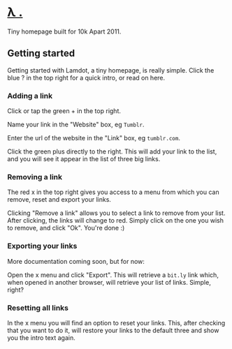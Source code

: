 # [λ .](http://phuu.github.com/10k)

Tiny homepage built for 10k Apart 2011.

## Getting started

Getting started with Lamdot, a tiny homepage, is really simple. Click the blue ? in the top right for a quick intro, or read on here.

### Adding a link

Click or tap the green + in the top right.

Name your link in the "Website" box, eg `Tumblr`.

Enter the url of the website in the "Link" box, eg `tumblr.com`.

Click the green plus directly to the right. This will add your link to the list, and you will see it appear in the list of three big links.

### Removing a link

The red x in the top right gives you access to a menu from which you can remove, reset and export your links.

Clicking "Remove a link" allows you to select a link to remove from your list. After clicking, the links will change to red. Simply click on the one you wish to remove, and click "Ok". You're done :)

### Exporting your links

More documentation coming soon, but for now:

Open the x menu and click "Export". This will retrieve a `bit.ly` link which, when opened in another browser, will retrieve your list of links. Simple, right?

### Resetting all links

In the x menu you will find an option to reset your links. This, after checking that you want to do it, will restore your links to the default three and show you the intro text again.